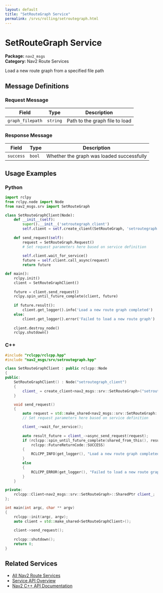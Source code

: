 ```yaml
---
layout: default
title: "SetRouteGraph Service"
permalink: /srvs/rolling/setroutegraph.html
---
```


# SetRouteGraph Service

**Package:** `nav2_msgs`  
**Category:** Nav2 Route Services

Load a new route graph from a specified file path

## Message Definitions

### Request Message

| Field | Type | Description |
|-------|------|-------------|
| `graph_filepath` | `string` | Path to the graph file to load |


### Response Message

| Field | Type | Description |
|-------|------|-------------|
| `success` | `bool` | Whether the graph was loaded successfully |


## Usage Examples

### Python

```python
import rclpy
from rclpy.node import Node
from nav2_msgs.srv import SetRouteGraph

class SetRouteGraphClient(Node):
    def __init__(self):
        super().__init__('setroutegraph_client')
        self.client = self.create_client(SetRouteGraph, 'setroutegraph')
        
    def send_request(self):
        request = SetRouteGraph.Request()
        # Set request parameters here based on service definition
        
        self.client.wait_for_service()
        future = self.client.call_async(request)
        return future

def main():
    rclpy.init()
    client = SetRouteGraphClient()
    
    future = client.send_request()
    rclpy.spin_until_future_complete(client, future)
    
    if future.result():
        client.get_logger().info('Load a new route graph completed')
    else:
        client.get_logger().error('Failed to load a new route graph')
        
    client.destroy_node()
    rclpy.shutdown()
```

### C++

```cpp
#include "rclcpp/rclcpp.hpp"
#include "nav2_msgs/srv/setroutegraph.hpp"

class SetRouteGraphClient : public rclcpp::Node
{
public:
    SetRouteGraphClient() : Node("setroutegraph_client")
    {
        client_ = create_client<nav2_msgs::srv::SetRouteGraph>("setroutegraph");
    }

    void send_request()
    {
        auto request = std::make_shared<nav2_msgs::srv::SetRouteGraph::Request>();
        // Set request parameters here based on service definition

        client_->wait_for_service();
        
        auto result_future = client_->async_send_request(request);
        if (rclcpp::spin_until_future_complete(shared_from_this(), result_future) ==
            rclcpp::FutureReturnCode::SUCCESS)
        {
            RCLCPP_INFO(get_logger(), "Load a new route graph completed");
        }
        else
        {
            RCLCPP_ERROR(get_logger(), "Failed to load a new route graph");
        }
    }

private:
    rclcpp::Client<nav2_msgs::srv::SetRouteGraph>::SharedPtr client_;
};

int main(int argc, char ** argv)
{
    rclcpp::init(argc, argv);
    auto client = std::make_shared<SetRouteGraphClient>();
    
    client->send_request();
    
    rclcpp::shutdown();
    return 0;
}
```

## Related Services

- [All Nav2 Route Services](/rolling/srvs/index.html#nav2-route-services)
- [Service API Overview](/rolling/srvs/index.html)
- [Nav2 C++ API Documentation](/rolling/html/index.html)